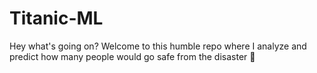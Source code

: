 # Titanic-ML

Hey what's going on?
Welcome to this humble repo where I analyze and predict how many people would go safe from the disaster 🫨